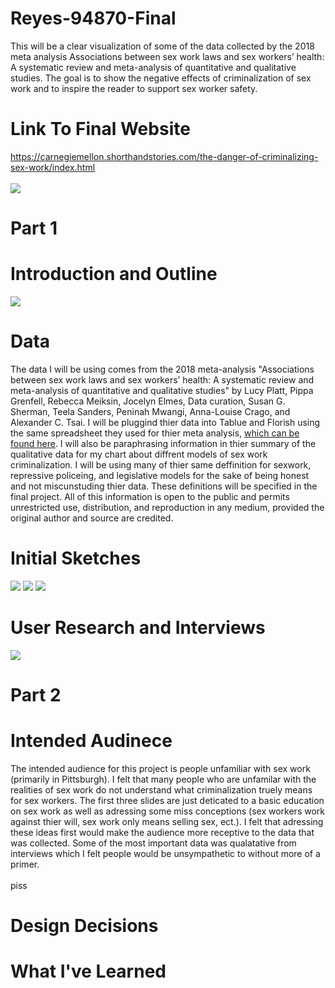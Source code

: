 # Reyes-94870-Final
This will be a clear visualization of some of the data collected by the 2018 meta analysis Associations between sex work laws and sex workers’ health: A systematic review and meta-analysis of quantitative and qualitative studies. The goal is to show the negative effects of criminalization of sex work and to inspire the reader to support sex worker safety.

# Link To Final Website
https://carnegiemellon.shorthandstories.com/the-danger-of-criminalizing-sex-work/index.html
<br>
<br>
<img src="https://user-images.githubusercontent.com/14946947/89600779-d2823580-d830-11ea-949f-f30b74e30eb0.png">

# Part 1

# Introduction and Outline
<img src="https://user-images.githubusercontent.com/14946947/88870137-9e7c9400-d1e2-11ea-8864-258a8f9c1cc2.png">

# Data 
The data I will be using comes from the 2018 meta-analysis "Associations between sex work laws and sex workers’ health: A systematic review and meta-analysis of quantitative and qualitative studies" by Lucy Platt, Pippa Grenfell, Rebecca Meiksin, Jocelyn Elmes, Data curation, Susan G. Sherman, Teela Sanders, Peninah Mwangi, Anna-Louise Crago, and Alexander C. Tsai. I will be pluggind thier data into Tablue and Florish using the same spreadsheet they used for thier meta analysis, <a href="https://www.ncbi.nlm.nih.gov/pmc/articles/PMC6289426/bin/pmed.1002680.s007.xlsx">which can be found here</a>. I will also be paraphrasing information in thier summary of the qualitative data for my chart about diffrent models of sex work criminalization. I will be using many of thier same deffinition for sexwork, repressive policeing, and legislative models for the sake of being honest and not miscunstuding thier data. These definitions will be specified in the final project. All of this information is open to the public and  permits unrestricted use, distribution, and reproduction in any medium, provided the original author and source are credited. 

# Initial Sketches 
<img src="https://user-images.githubusercontent.com/14946947/88877440-7184ad00-d1f3-11ea-8793-49534376d075.png">
<img src="https://user-images.githubusercontent.com/14946947/88877444-73e70700-d1f3-11ea-85bd-bdf30ff6f688.png">
<img src="https://user-images.githubusercontent.com/14946947/88877448-75b0ca80-d1f3-11ea-8673-2b34f430da6f.png">

# User Research and Interviews
<img src="https://user-images.githubusercontent.com/14946947/88877550-c0324700-d1f3-11ea-9f69-679f54ec1599.png">

# Part 2
# Intended Audinece 

The intended audience for this project is people unfamiliar with sex work (primarily in Pittsburgh). I felt that many people who are unfamilar with the realities of sex work do not understand what criminalization truely means for sex workers. The first three slides are just deticated to a basic education on sex work as well as adressing some miss conceptions (sex workers work against thier will, sex work only means selling sex, ect.). I felt that adressing these ideas first would make the audience more receptive to the data that was collected. Some of the most important data was qualatative from interviews which I felt people would be unsympathetic to without more of a primer. 
<br>
<br>
piss
# Design Decisions

# What I've Learned 
